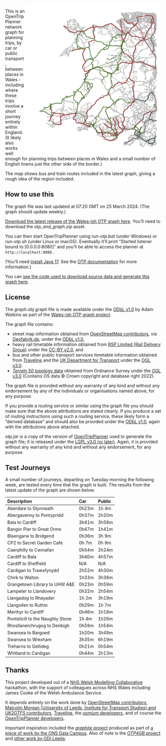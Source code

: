 <img src="map.png" style="float:right;" data-external="1" />

This is an OpenTripPlanner network graph for planning trips, by car or public transport, between places in Wales - including where these trips involve a short journey entirely within England. (It likely also works well enough for planning trips between places in Wales and a small number of English towns just the other side of the border.)

The map shows bus and train routes included in the latest graph, giving a rough idea of the region included.

## How to use this

The graph file was last updated at 07:20 GMT on 25 March 2024. (The graph should update weekly.)

[Download the latest release of the Wales-ish OTP graph here](https://github.com/stupidpupil/wales_ish_otp_graph/releases/latest). You’ll need to download the *otp_and_graph.zip* asset.

You can then start OpenTripPlanner using *run-otp.bat* (under Windows) or *run-otp.sh* (under Linux or macOS). Eventually it’ll print “Started listener bound to \[0.0.0.0:8080\]” and you’ll be able to access the planner at `http://localhost:8080` .

(You’ll need [install Java 17](https://adoptium.net). See the [OTP documentation](http://docs.opentripplanner.org/en/latest/) for more information.)

You can [see the code used to download source data and generate this graph here](https://github.com/stupidpupil/wales_ish_otp_graph).

## License

The *graph.obj* graph file is made available under the [ODbL v1.0](https://opendatacommons.org/licenses/odbl/1-0/) by Adam Watkins as part of the [Wales-ish OTP graph project](https://stupidpupil.github.io/wales_ish_otp_graph).

The graph file contains:

- street map information obtained from [OpenStreetMap contributors](https://www.openstreetmap.org/copyright), via [Geofabrik.de](https://download.geofabrik.de/europe/great-britain.html), under the [ODbL v1.0](https://opendatacommons.org/licenses/odbl/1-0/),
- heavy rail timetable information obtained from [RSP Limited (Rail Delivery Group)](http://data.atoc.org/) under the [CC-BY v2.0](https://creativecommons.org/licenses/by/2.0/uk/legalcode), and
- bus and other public transport services timetable information obtained from [Traveline](https://www.travelinedata.org.uk/traveline-open-data/traveline-national-dataset/) and the [UK Department for Transport](https://data.bus-data.dft.gov.uk/) under the [OGL v3.0](https://www.nationalarchives.gov.uk/doc/open-government-licence/version/3/).
- [*Terrain 50* topology data](https://www.ordnancesurvey.co.uk/business-government/products/terrain-50) obtained from Ordnance Survey under the [OGL v3.0](https://www.nationalarchives.gov.uk/doc/open-government-licence/version/3/) (Contains OS data © Crown copyright and database right 2022).

The graph file is provided without any warranty of any kind and without any endorsement by any of the individuals or organisations named above, for any purpose.

If you provide a routing service or similar using the graph file you should make sure that the above attributions are stated clearly. If you produce a set of routing instructions using such a routing service, these likely form a “derived database” and should also be provided under the [ODbL v1.0](https://opendatacommons.org/licenses/odbl/1-0/), again with the attributions above attached.

*otp.jar* is a copy of the version of [OpenTripPlanner](https://github.com/opentripplanner/OpenTripPlanner) used to generate the graph file; it is released under the [LGPL v3.0 (or later)](https://github.com/opentripplanner/OpenTripPlanner/blob/dev-2.x/LICENSE). Again, it is provided without any warranty of any kind and without any endorsement, for any purpose.

## Test Journeys

A small number of journeys, departing on Tuesday morning the following week, are tested every time that the graph is built. The results from the latest update of the graph are shown below.

| Description                      | Car   | Public |
|:---------------------------------|:------|:-------|
| Aberdare to Glynneath            | 0h23m | 1h 4m  |
| Abergavenny to Pontypridd        | 0h37m | 2h20m  |
| Bala to Cardiff                  | 3h41m | 3h58m  |
| Bangor Pier to Great Orme        | 0h47m | 1h41m  |
| Blaengarw to Bridgend            | 0h36m | 3h 9m  |
| CP2 to Secret Garden Cafe        | 0h 7m | 0h 9m  |
| Caerphilly to Cwmafan            | 0h54m | 2h24m  |
| Cardiff to Bala                  | 3h40m | 4h57m  |
| Cardiff to Sheffield             | N/A   | N/A    |
| Cardigan to Trawsfynydd          | 2h52m | 4h30m  |
| Chirk to Walton                  | 1h33m | 3h38m  |
| Grangetown Library to UHW A&E    | 0h23m | 0h59m  |
| Lampeter to Llandovery           | 0h32m | 2h54m  |
| Llangadog to Rhayader            | 1h 2m | 3h19m  |
| Llangollen to Ruthin             | 0h29m | 1h 7m  |
| Merthyr to Cardiff               | 0h46m | 1h18m  |
| Pontsticill to the Naughty Stone | 1h 4m | 1h26m  |
| Rhosllanerchrugog to Denbigh     | 0h59m | 1h54m  |
| Swansea to Bargoed               | 1h20m | 3h49m  |
| Swansea to Wrexham               | 3h35m | 6h19m  |
| Treharris to Gellideg            | 0h21m | 0h54m  |
| Whitland to Cardigan             | 0h44m | 2h13m  |

## Thanks

This project developed out of a [NHS Welsh Modelling Collaborative](https://twitter.com/nhswmc) hackathon, with the support of colleagues across NHS Wales including James Cooke of the Welsh Ambulance Service.

It depends entirely on the work done by [OpenStreetMap contributors](https://www.openstreetmap.org/), [Malcolm Morgan (University of Leeds, Institute for Transport Studies) and UK2GTFS contributors](https://itsleeds.github.io/UK2GTFS/), [Traveline](https://www.travelinedata.org.uk/), the [*osmium* developers](https://osmcode.org/), and of course the [OpenTripPlanner developers](http://www.opentripplanner.org/).

Important inspiration included the [*graphite* project](https://github.com/datasciencecampus/graphite) produced as part of [a piece of work by the ONS Data Campus](https://datasciencecampus.ons.gov.uk/access-to-services-using-multimodal-transport-networks/). Also of note is the [*OTP4GB* project](https://github.com/odileeds/OTP4GB) and [other work by ODI Leeds](https://odileeds.org/blog/2021-06-08-transportaccessibilityinnorthengland).

